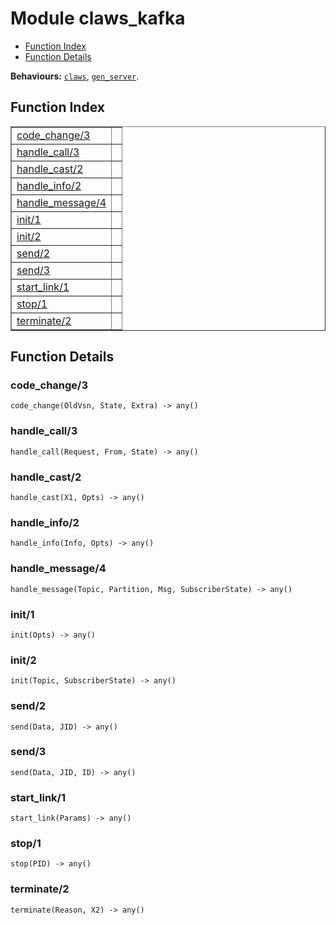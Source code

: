 

# Module claws_kafka #
* [Function Index](#index)
* [Function Details](#functions)

__Behaviours:__ [`claws`](claws.md), [`gen_server`](gen_server.md).

<a name="index"></a>

## Function Index ##


<table width="100%" border="1" cellspacing="0" cellpadding="2" summary="function index"><tr><td valign="top"><a href="#code_change-3">code_change/3</a></td><td></td></tr><tr><td valign="top"><a href="#handle_call-3">handle_call/3</a></td><td></td></tr><tr><td valign="top"><a href="#handle_cast-2">handle_cast/2</a></td><td></td></tr><tr><td valign="top"><a href="#handle_info-2">handle_info/2</a></td><td></td></tr><tr><td valign="top"><a href="#handle_message-4">handle_message/4</a></td><td></td></tr><tr><td valign="top"><a href="#init-1">init/1</a></td><td></td></tr><tr><td valign="top"><a href="#init-2">init/2</a></td><td></td></tr><tr><td valign="top"><a href="#send-2">send/2</a></td><td></td></tr><tr><td valign="top"><a href="#send-3">send/3</a></td><td></td></tr><tr><td valign="top"><a href="#start_link-1">start_link/1</a></td><td></td></tr><tr><td valign="top"><a href="#stop-1">stop/1</a></td><td></td></tr><tr><td valign="top"><a href="#terminate-2">terminate/2</a></td><td></td></tr></table>


<a name="functions"></a>

## Function Details ##

<a name="code_change-3"></a>

### code_change/3 ###

`code_change(OldVsn, State, Extra) -> any()`

<a name="handle_call-3"></a>

### handle_call/3 ###

`handle_call(Request, From, State) -> any()`

<a name="handle_cast-2"></a>

### handle_cast/2 ###

`handle_cast(X1, Opts) -> any()`

<a name="handle_info-2"></a>

### handle_info/2 ###

`handle_info(Info, Opts) -> any()`

<a name="handle_message-4"></a>

### handle_message/4 ###

`handle_message(Topic, Partition, Msg, SubscriberState) -> any()`

<a name="init-1"></a>

### init/1 ###

`init(Opts) -> any()`

<a name="init-2"></a>

### init/2 ###

`init(Topic, SubscriberState) -> any()`

<a name="send-2"></a>

### send/2 ###

`send(Data, JID) -> any()`

<a name="send-3"></a>

### send/3 ###

`send(Data, JID, ID) -> any()`

<a name="start_link-1"></a>

### start_link/1 ###

`start_link(Params) -> any()`

<a name="stop-1"></a>

### stop/1 ###

`stop(PID) -> any()`

<a name="terminate-2"></a>

### terminate/2 ###

`terminate(Reason, X2) -> any()`

